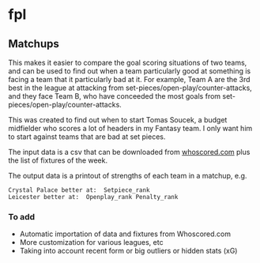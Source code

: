 # fpl

## Matchups

This makes it easier to compare the goal scoring situations of two teams, and can be used to find out when a team particularly good at 
something is facing a team that it particularly bad at it. For example, Team A are the 3rd best in the league at attacking from 
set-pieces/open-play/counter-attacks, and they face Team B, who have conceeded the most goals from set-pieces/open-play/counter-attacks. 

This was created to find out when to start Tomas Soucek, a budget midfielder who scores a lot of headers in my Fantasy team. I only want him to start against teams that are bad at set pieces. 

The input data is a csv that can be downloaded from [whoscored.com](https://www.whoscored.com/Regions/252/Tournaments/2/Seasons/8228/Stages/18685/TeamStatistics/England-Premier-League-2020-2021) plus 
the list of fixtures of the week. 

The output data is a printout of strengths of each team in a matchup, e.g. 
```
Crystal Palace better at:  Setpiece_rank 
Leicester better at:  Openplay_rank Penalty_rank 
```

### To add
+ Automatic importation of data and fixtures from Whoscored.com
+ More customization for various leagues, etc
+ Taking into account recent form or big outliers or hidden stats (xG)
